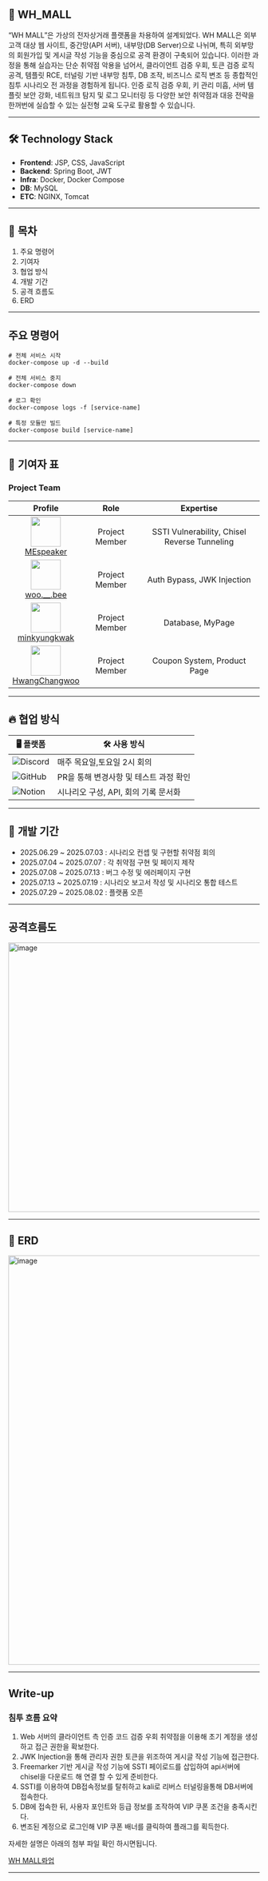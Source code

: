 ## 🔐 WH_MALL

 “WH MALL”은 가상의 전자상거래 플랫폼을 차용하여 설계되었다. WH MALL은 외부 고객 대상 웹 사이트, 중간망(API 서버), 내부망(DB Server)으로 나뉘며, 특히 외부망의 회원가입 및 게시글 작성 기능을 중심으로 공격 환경이 구축되어 있습니다.
 이러한 과정을 통해 실습자는 단순 취약점 악용을 넘어서, 클라이언트 검증 우회, 토큰 검증 로직 공격, 템플릿 RCE, 터널링 기반 내부망 침투, DB 조작, 비즈니스 로직 변조 등 종합적인 침투 시나리오 전 과정을 경험하게 됩니다. 
인증 로직 검증 우회, 키 관리 미흡, 서버 템플릿 보안 강화, 네트워크 탐지 및 로그 모니터링 등 다양한 보안 취약점과 대응 전략을 한꺼번에 실습할 수 있는 실전형 교육 도구로 활용할 수 있습니다.


---

## 🛠️ Technology Stack
- **Frontend**: JSP, CSS, JavaScript  
- **Backend**: Spring Boot, JWT  
- **Infra**: Docker, Docker Compose  
- **DB**: MySQL  
- **ETC**: NGINX, Tomcat

---

## 📑 목차
1. 주요 명령어
2. 기여자
3. 협업 방식
4. 개발 기간
5. 공격 흐름도
6. ERD
---

## 주요 명령어
```
# 전체 서비스 시작
docker-compose up -d --build

# 전체 서비스 중지
docker-compose down

# 로그 확인
docker-compose logs -f [service-name]

# 특정 모듈만 빌드
docker-compose build [service-name]
```

---


## 👏 기여자 표

<h3>Project Team</h3>

<table>
  <thead>
    <tr>
      <th>Profile</th>
      <th>Role</th>
      <th>Expertise</th>
    </tr>
  </thead>
  <tbody>
    <tr>
      <td align="center">
        <a href="https://github.com/MEspeaker">
          <img src="https://github.com/MEspeaker.png" width="60"/><br/>
          MEspeaker
        </a>
      </td>
      <td align="center">Project Member</td>
      <td align="center">SSTI Vulnerability, Chisel Reverse Tunneling</td>
    </tr>
    <tr>
      <td align="center">
        <a href="https://github.com/Ranunculus2165">
          <img src="https://github.com/Ranunculus2165.png" width="60"/><br/>
          woo.__.bee
        </a>
      </td>
      <td align="center">Project Member</td>
      <td align="center">Auth Bypass, JWK Injection</td>
    </tr>
    <tr>
      <td align="center">
        <a href="https://github.com/kkaturi14">
          <img src="https://github.com/kkaturi14.png" width="60"/><br/>
          minkyungkwak
        </a>
      </td>
      <td align="center">Project Member</td>
      <td align="center">Database, MyPage</td>
    </tr>
    <tr>
      <td align="center">
        <a href="https://github.com/Hwanghangwoo">
          <img src="https://github.com/Hwanghangwoo.png" width="60"/><br/>
          HwangChangwoo
        </a>
      </td>
      <td align="center">Project Member</td>
      <td align="center">Coupon System, Product Page</td>
    </tr>
  </tbody>
</table>

---

## 🔥 협업 방식

| 🖥️ 플랫폼 | 🛠️ 사용 방식 |
|-----------|--------------|
| ![Discord](https://img.shields.io/badge/Discord-5865F2?style=for-the-badge&logo=discord&logoColor=white) | 매주 목요일,토요일 2시 회의 |
| ![GitHub](https://img.shields.io/badge/GitHub-181717?style=for-the-badge&logo=github&logoColor=white) | PR을 통해 변경사항 및 테스트 과정 확인 |
| ![Notion](https://img.shields.io/badge/Notion-000000?style=for-the-badge&logo=notion&logoColor=white) | 시나리오 구성, API, 회의 기록 문서화 |

---

## 📆 개발 기간

- 2025.06.29 ~ 2025.07.03 : 시나리오 컨셉 및 구현할 취약점 회의
- 2025.07.04 ~ 2025.07.07 : 각 취약점 구현 및 페이지 제작
- 2025.07.08 ~ 2025.07.13 : 버그 수정 및 에러페이지 구현
- 2025.07.13 ~ 2025.07.19 : 시나리오 보고서 작성 및 시나리오 통합 테스트
- 2025.07.29 ~ 2025.08.02 : 플랫폼 오픈

---
## 공격흐름도
<img width="1022" height="539" alt="image" src="https://github.com/user-attachments/assets/3e8b3cb6-9a32-4ad9-a980-14c812c58d4d" />

---
## 📝 ERD
<img width="1507" height="819" alt="image" src="https://github.com/user-attachments/assets/c7a88282-a923-433d-8490-69ad7aaf6c87" />

---

## Write-up
### 침투 흐름 요약 
1. Web 서버의 클라이언트 측 인증 코드 검증 우회 취약점을 이용해 초기 계정을 생성하고 접근 권한을 확보한다.
2. JWK Injection을 통해 관리자 권한 토큰을 위조하여 게시글 작성 기능에 접근한다.
3. Freemarker 기반 게시글 작성 기능에 SSTI 페이로드를 삽입하여 api서버에 chisel을 다운로드 해 연결 할 수 있게 준비한다.
4. SSTI를 이용하여 DB접속정보를 탈취하고 kali로 리버스 터널링을통해 DB서버에 접속한다.
5. DB에 접속한 뒤, 사용자 포인트와 등급 정보를 조작하여 VIP 쿠폰 조건을 충족시킨다.
6. 변조된 계정으로 로그인해 VIP 쿠폰 배너를 클릭하여 플래그를 획득한다.

자세한 설명은 아래의 첨부 파일 확인 하시면됩니다.

[WH MALL롸업](https://docs.google.com/document/d/1u7oIYLdSWtWEitKOsqkKZ5ELOgGtk8bp3lDYrFnZgTM/edit?usp=sharing)

---
